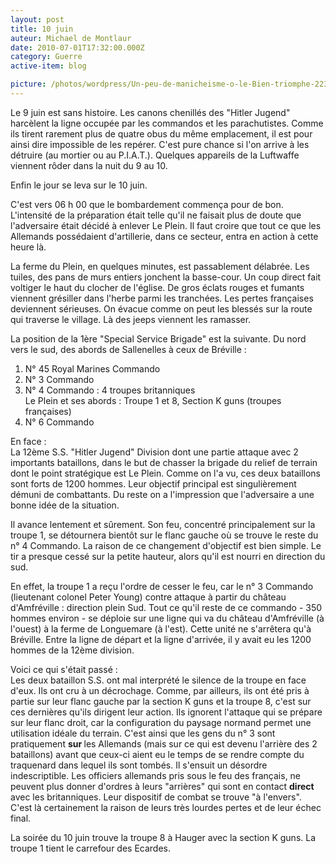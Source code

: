 ```yaml
---
layout: post
title: 10 juin
auteur: Michael de Montlaur
date: 2010-07-01T17:32:00.000Z
category: Guerre
active-item: blog

picture: /photos/wordpress/Un-peu-de-manicheisme-o-le-Bien-triomphe-223x300.jpg
---
```

>
Le 9 juin est sans histoire. Les canons chenillés des "Hitler Jugend" harcèlent la ligne occupée par les commandos et les parachutistes. Comme ils tirent rarement plus de quatre obus du même emplacement, il est pour ainsi dire impossible de les repérer. C'est pure chance si l'on arrive à les détruire (au mortier ou au P.I.A.T.). Quelques appareils de la Luftwaffe viennent rôder dans la nuit du 9 au 10.
>
Enfin le jour se leva sur le 10 juin.
>
<!--more-->
>
C'est vers 06 h 00 que le bombardement commença pour de bon. L'intensité de la préparation était telle qu'il ne faisait plus de doute que l'adversaire était décidé à enlever Le Plein. Il faut croire que tout ce que les Allemands possédaient d'artillerie, dans ce secteur, entra en action à cette heure là.
>
La ferme du Plein, en quelques minutes, est passablement délabrée. Les tuiles, des pans de murs entiers jonchent la basse-cour. Un coup direct fait voltiger le haut du clocher de l'église. De gros éclats rouges et fumants viennent grésiller dans l'herbe parmi les tranchées. Les pertes françaises deviennent sérieuses. On évacue comme on peut les blessés sur la route qui traverse le village. Là des jeeps viennent les ramasser.
>
La position de la 1ère "Special Service Brigade" est la suivante. Du nord vers le sud, des abords de Sallenelles à ceux de Bréville :
>
1. N° 45 Royal Marines Commando
2. N° 3 Commando
3. N° 4 Commando : 4 troupes britanniques  
	Le Plein et ses abords : Troupe 1 et 8, Section K guns (troupes françaises)
4. N° 6 Commando
>
En face :  
La 12ème S.S. "Hitler Jugend" Division dont une partie attaque avec 2 importants bataillons, dans le but de chasser la brigade du relief de terrain dont le point stratégique est Le Plein. Comme on l'a vu, ces deux bataillons sont forts de 1200 hommes. Leur objectif principal est singulièrement démuni de combattants. Du reste on a l'impression que l'adversaire a une bonne idée de la situation.
>
Il avance lentement et sûrement. Son feu, concentré principalement sur la troupe 1, se détournera bientôt sur le flanc gauche où se trouve le reste du n° 4 Commando. La raison de ce changement d'objectif est bien simple. Le tir a presque cessé sur la petite hauteur, alors qu'il est nourri en direction du sud.
>
En effet, la troupe 1 a reçu l'ordre de cesser le feu, car le n° 3 Commando (lieutenant colonel Peter Young) contre attaque à partir du château d'Amfréville : direction plein Sud. Tout ce qu'il reste de ce commando - 350 hommes environ - se déploie sur une ligne qui va du château d'Amfréville (à l'ouest) à la ferme de Longuemare (à l'est). Cette unité ne s'arrêtera qu'à Bréville. Entre la ligne de départ et la ligne d'arrivée, il y avait eu les 1200 hommes de la 12ème division.
>
Voici ce qui s'était passé :  
Les deux bataillon S.S. ont mal interprété le silence de la troupe en face d'eux. Ils ont cru à un décrochage. Comme, par ailleurs, ils ont été pris à partie sur leur flanc gauche par la section K guns et la troupe 8, c'est sur ces dernières qu'ils dirigent leur action. Ils ignorent l'attaque qui se prépare sur leur flanc droit, car la configuration du paysage normand permet une utilisation idéale du terrain. C'est ainsi que les gens du n° 3 sont pratiquement <strong>sur </strong>les Allemands (mais sur ce qui est devenu l'arrière des 2 bataillons) avant que ceux-ci aient eu le temps de se rendre compte du traquenard dans lequel ils sont tombés. Il s'ensuit un désordre indescriptible. Les officiers allemands pris sous le feu des français, ne peuvent plus donner d'ordres à leurs "arrières" qui sont en contact <strong>direct </strong>avec les britanniques. Leur dispositif de combat se trouve "à l'envers". C'est là certainement la raison de leurs très lourdes pertes et de leur échec final.
>
La soirée du 10 juin trouve la troupe 8 à Hauger avec la section K guns. La troupe 1 tient le carrefour des Ecardes.
